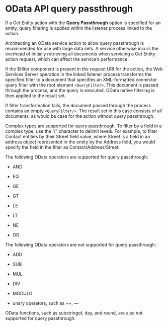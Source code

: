 # OData API query passthrough

<head>
  <meta name="guidename" content="API Management"/>
  <meta name="context" content="GUID-19dcdfab-ac7e-40aa-98de-4cb188d6225d"/>
</head>


If a Get Entity action with the **Query Passthrough** option is specified for an entity, query filtering is applied within the listener process linked to the action.

Architecting an OData service action to allow query passthrough is recommended for use with large data sets. A service otherwise incurs the overhead of initially retrieving all documents when servicing a Get Entity action request, which can affect the service’s performance.

If the $filter component is present in the request URI for the action, the Web Services Server operation in the linked listener process transforms the specified filter to a document that specifies an XML-formatted connector query filter with the root element `<QueryFilter>`. This document is passed through the process, and the query is executed. OData native filtering is then applied to the result set.

If filter transformation fails, the document passed through the process contains an empty `<QueryFilter/>`. The result set in this case consists of all documents, as would be case for the action without query passthrough.

Complex types are supported for query passthrough. To filter by a field in a complex type, use the “/” character to delimit levels. For example, to filter Contact entities by their Street field value, where Street is a field in an address object represented in the entity by the Address field, you would specify the field in the filter as Contact/Address/Street.

The following OData operators are supported for query passthrough:

-   AND

-   EQ

-   GE

-   GT

-   LE

-   LT

-   NE

-   OR


The following OData operators are not supported for query passthrough:

-   ADD

-   SUB

-   MUL

-   DIV

-   MODULO

-   unary operators, such as ++, ––

OData functions, such as substringof, day, and round, are also not supported for query passthrough. 